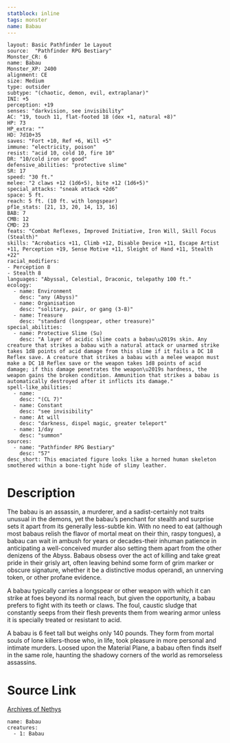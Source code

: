 ```yaml
---
statblock: inline
tags: monster
name: Babau
---
```

```statblock
layout: Basic Pathfinder 1e Layout
source:  "Pathfinder RPG Bestiary"
Monster_CR: 6
name: Babau
Monster_XP: 2400
alignment: CE
size: Medium
type: outsider
subtype: "(chaotic, demon, evil, extraplanar)"
INI: +5
perception: +19
senses: "darkvision, see invisibility"
AC: "19, touch 11, flat-footed 18 (dex +1, natural +8)"
HP: 73
HP_extra: ""
HD: 7d10+35
saves: "Fort +10, Ref +6, Will +5"
immune: "electricity, poison"
resist: "acid 10, cold 10, fire 10"
DR: "10/cold iron or good"
defensive_abilities: "protective slime"
SR: 17
speed: "30 ft."
melee: "2 claws +12 (1d6+5), bite +12 (1d6+5)"
special_attacks: "sneak attack +2d6"
space: 5 ft.
reach: 5 ft. (10 ft. with longspear)
pf1e_stats: [21, 13, 20, 14, 13, 16]
BAB: 7
CMB: 12
CMD: 23
feats: "Combat Reflexes, Improved Initiative, Iron Will, Skill Focus (Stealth)"
skills: "Acrobatics +11, Climb +12, Disable Device +11, Escape Artist +11, Perception +19, Sense Motive +11, Sleight of Hand +11, Stealth +22"
racial_modifiers:
- Perception 8
- Stealth 8
languages: "Abyssal, Celestial, Draconic, telepathy 100 ft."
ecology:
  - name: Environment
    desc: "any (Abyss)"
  - name: Organisation
    desc: "solitary, pair, or gang (3-8)"
  - name: Treasure
    desc: "standard (longspear, other treasure)"
special_abilities:
  - name: Protective Slime (Su)
    desc: "A layer of acidic slime coats a babau\u2019s skin. Any creature that strikes a babau with a natural attack or unarmed strike takes 1d8 points of acid damage from this slime if it fails a DC 18 Reflex save. A creature that strikes a babau with a melee weapon must make a DC 18 Reflex save or the weapon takes 1d8 points of acid damage; if this damage penetrates the weapon\u2019s hardness, the weapon gains the broken condition. Ammunition that strikes a babau is automatically destroyed after it inflicts its damage."
spell-like_abilities:
  - name:
    desc: "(CL 7)"
  - name: Constant
    desc: "see invisibility"
  - name: At will
    desc: "darkness, dispel magic, greater teleport"
  - name: 1/day
    desc: "summon"
sources:
  - name: "Pathfinder RPG Bestiary"
    desc: "57"
desc_short: This emaciated figure looks like a horned human skeleton smothered within a bone-tight hide of slimy leather.
```
# Description
The babau is an assassin, a murderer, and a sadist-certainly not traits unusual in the demons, yet the babau’s penchant for stealth and surprise sets it apart from its generally less-subtle kin. With no need to eat (although most babaus relish the flavor of mortal meat on their thin, raspy tongues), a babau can wait in ambush for years or decades-their inhuman patience in anticipating a well-conceived murder also setting them apart from the other denizens of the Abyss. Babaus obsess over the act of killing and take great pride in their grisly art, often leaving behind some form of grim marker or obscure signature, whether it be a distinctive modus operandi, an unnerving token, or other profane evidence.

A babau typically carries a longspear or other weapon with which it can strike at foes beyond its normal reach, but given the opportunity, a babau prefers to fight with its teeth or claws. The foul, caustic sludge that constantly seeps from their flesh prevents them from wearing armor unless it is specially treated or resistant to acid.

A babau is 6 feet tall but weighs only 140 pounds. They form from mortal souls of lone killers-those who, in life, took pleasure in more personal and intimate murders. Loosed upon the Material Plane, a babau often finds itself in the same role, haunting the shadowy corners of the world as remorseless assassins.
# Source Link
[Archives of Nethys](https://aonprd.com/MonsterDisplay.aspx?ItemName=Babau)
```encounter-table
name: Babau
creatures:
  - 1: Babau
```
